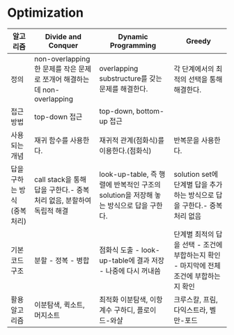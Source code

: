 # Optimization

| 알고리즘 | Divide and Conquer | Dynamic Programming | Greedy |
| --- | --- | --- | --- |
| 정의  | non-overlapping한 문제를 작은 문제로 쪼개어 해결하는데 non-overlapping | overlapping substructure를 갖는 문제를 해결한다. | 각 단계에서의 최적의 선택을 통해 해결한다. |
| 접근 방법 | top-down 접근 | top-down, bottom-up 접근 |  |
| 사용되는 개념 | 재귀 함수를 사용한다. | 재귀적 관계(점화식)를 이용한다.(점화식) | 반복문을 사용한다. |
| 답을 구하는 방식 (중복 처리) | call stack을 통해 답을 구한다.- 중복 처리 없음, 분할하여 독립적 해결	 | look-up-table, 즉 행렬에 반복적인 구조의 solution을 저장해 놓는 방식으로 답을 구한다. | solution set에 단계별 답을 추가하는 방식으로 답을 구한다.- 중복 처리 없음 |
| 기본 코드 구조 | 분할 - 정복 - 병합 | 점화식 도출 - look-up-table에 결과 저장 - 나중에 다시 꺼내씀 | 단계별 최적의 답을 선택 - 조건에 부합하는지 확인 - 마지막에 전체조건에 부합하는지 확인 |
| 활용 알고리즘 | 이분탐색, 퀵소트, 머지소트 | 최적화 이분탐색, 이항계수 구하디, 플로이드-와샬 | 크루스칼, 프림, 다익스트라, 벨만-포드 |
